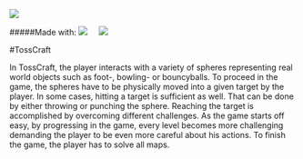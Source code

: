 ![](https://github.com/tactillusion/Tosscraft_GDD/blob/master/gfx/logo.PNG)


#####Made with:
[![](http://cdn2.afterdawn.fi/v3/news/small/unity-3d-logo-white.png)]()
&nbsp;&nbsp;&nbsp;
[![](http://fs5.directupload.net/images/161206/3754xnco.png)]()


#TossCraft

In TossCraft, the player interacts with a variety of spheres representing real world objects such as foot-, bowling- or bouncyballs. To proceed in the game, the spheres have to be physically moved into a given target by the player. In some cases, hitting a target is sufficient as well. That can be done by either throwing or punching the sphere. Reaching the target is accomplished by overcoming different challenges. As the game starts off easy, by progressing in the game, every level becomes more challenging demanding the player to be even more careful about his actions. To finish the game, the player has to solve all maps.




